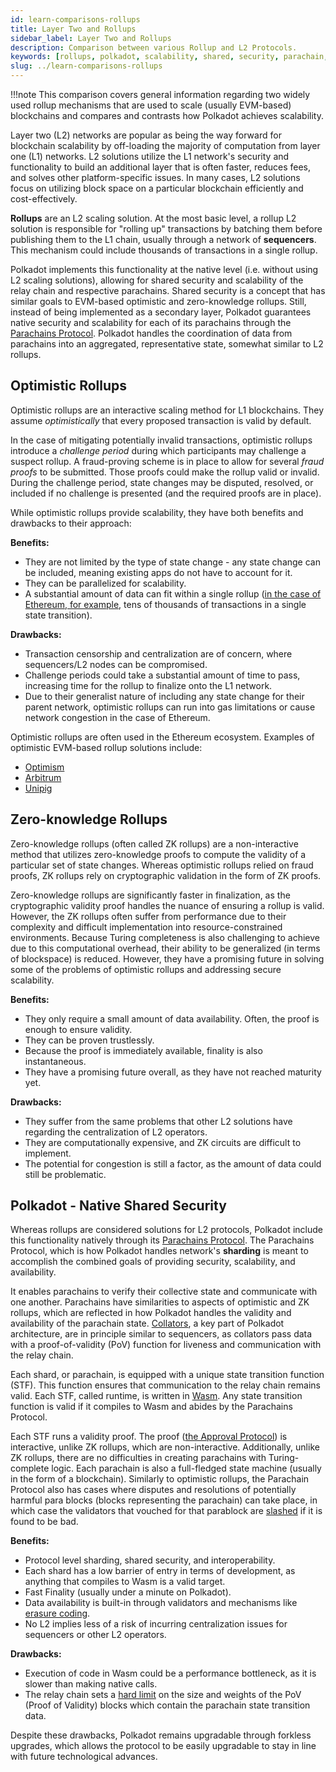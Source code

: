 ```yaml
---
id: learn-comparisons-rollups
title: Layer Two and Rollups
sidebar_label: Layer Two and Rollups
description: Comparison between various Rollup and L2 Protocols.
keywords: [rollups, polkadot, scalability, shared, security, parachain, ethereum]
slug: ../learn-comparisons-rollups
---
```


!!!note
This comparison covers general information regarding two widely used rollup mechanisms that are used
to scale (usually EVM-based) blockchains and compares and contrasts how Polkadot achieves
scalability.



Layer two (L2) networks are popular as being the way forward for blockchain scalability by
off-loading the majority of computation from layer one (L1) networks. L2 solutions utilize the L1
network's security and functionality to build an additional layer that is often faster, reduces
fees, and solves other platform-specific issues. In many cases, L2 solutions focus on utilizing
block space on a particular blockchain efficiently and cost-effectively.

**Rollups** are an L2 scaling solution. At the most basic level, a rollup L2 solution is responsible
for "rolling up" transactions by batching them before publishing them to the L1 chain, usually
through a network of **sequencers**. This mechanism could include thousands of transactions in a
single rollup.

Polkadot implements this functionality at the native level (i.e. without using L2 scaling
solutions), allowing for shared security and scalability of the relay chain and respective
parachains. Shared security is a concept that has similar goals to EVM-based optimistic and
zero-knowledge rollups. Still, instead of being implemented as a secondary layer, Polkadot
guarantees native security and scalability for each of its parachains through the
[Parachains Protocol](./learn-parachains-protocol.md). Polkadot handles the coordination of data
from parachains into an aggregated, representative state, somewhat similar to L2 rollups.

## Optimistic Rollups

Optimistic rollups are an interactive scaling method for L1 blockchains. They assume
_optimistically_ that every proposed transaction is valid by default.

In the case of mitigating potentially invalid transactions, optimistic rollups introduce a
_challenge period_ during which participants may challenge a suspect rollup. A fraud-proving scheme
is in place to allow for several _fraud proofs_ to be submitted. Those proofs could make the rollup
valid or invalid. During the challenge period, state changes may be disputed, resolved, or included
if no challenge is presented (and the required proofs are in place).

While optimistic rollups provide scalability, they have both benefits and drawbacks to their
approach:

**Benefits:**

- They are not limited by the type of state change - any state change can be included, meaning
  existing apps do not have to account for it.
- They can be parallelized for scalability.
- A substantial amount of data can fit within a single rollup
  ([in the case of Ethereum, for example](https://ethereum.org/en/developers/docs/scaling/optimistic-rollups/#scaling-ethereum-with-optimistic-rollups),
  tens of thousands of transactions in a single state transition).

**Drawbacks:**

- Transaction censorship and centralization are of concern, where sequencers/L2 nodes can be
  compromised.
- Challenge periods could take a substantial amount of time to pass, increasing time for the rollup
  to finalize onto the L1 network.
- Due to their generalist nature of including any state change for their parent network, optimistic
  rollups can run into gas limitations or cause network congestion in the case of Ethereum.

Optimistic rollups are often used in the Ethereum ecosystem. Examples of optimistic EVM-based rollup
solutions include:

- [Optimism](https://www.optimism.io/)
- [Arbitrum](https://bridge.arbitrum.io/)
- [Unipig](https://unipig.exchange/welcome)

## Zero-knowledge Rollups

Zero-knowledge rollups (often called ZK rollups) are a non-interactive method that utilizes
zero-knowledge proofs to compute the validity of a particular set of state changes. Whereas
optimistic rollups relied on fraud proofs, ZK rollups rely on cryptographic validation in the form
of ZK proofs.

Zero-knowledge rollups are significantly faster in finalization, as the cryptographic validity proof
handles the nuance of ensuring a rollup is valid. However, the ZK rollups often suffer from
performance due to their complexity and difficult implementation into resource-constrained
environments. Because Turing completeness is also challenging to achieve due to this computational
overhead, their ability to be generalized (in terms of blockspace) is reduced. However, they have a
promising future in solving some of the problems of optimistic rollups and addressing secure
scalability.

**Benefits:**

- They only require a small amount of data availability. Often, the proof is enough to ensure
  validity.
- They can be proven trustlessly.
- Because the proof is immediately available, finality is also instantaneous.
- They have a promising future overall, as they have not reached maturity yet.

**Drawbacks:**

- They suffer from the same problems that other L2 solutions have regarding the centralization of L2
  operators.
- They are computationally expensive, and ZK circuits are difficult to implement.
- The potential for congestion is still a factor, as the amount of data could still be problematic.

## Polkadot - Native Shared Security

Whereas rollups are considered solutions for L2 protocols, Polkadot include this functionality
natively through its [Parachains Protocol](./learn-parachains-protocol.md). The Parachains Protocol,
which is how Polkadot handles network's **sharding** is meant to accomplish the combined goals of
providing security, scalability, and availability.

It enables parachains to verify their collective state and communicate with one another. Parachains
have similarities to aspects of optimistic and ZK rollups, which are reflected in how Polkadot
handles the validity and availability of the parachain state. [Collators](./learn-collator.md), a
key part of Polkadot architecture, are in principle similar to sequencers, as collators pass data
with a proof-of-validity (PoV) function for liveness and communication with the relay chain.

Each shard, or parachain, is equipped with a unique state transition function (STF). This function
ensures that communication to the relay chain remains valid. Each STF, called runtime, is written in
[Wasm](https://wiki.polkadot.network/docs/learn-wasm). Any state transition function is valid if it
compiles to Wasm and abides by the Parachains Protocol.

Each STF runs a validity proof. The proof ([the Approval Protocol](./learn-parachains-protocol.md))
is interactive, unlike ZK rollups, which are non-interactive. Additionally, unlike ZK rollups, there
are no difficulties in creating parachains with Turing-complete logic. Each parachain is also a
full-fledged state machine (usually in the form of a blockchain). Similarly to optimistic rollups,
the Parachain Protocol also has cases where disputes and resolutions of potentially harmful para
blocks (blocks representing the parachain) can take place, in which case the validators that vouched
for that parablock are [slashed](./learn-offenses.md) if it is found to be bad.

**Benefits:**

- Protocol level sharding, shared security, and interoperability.
- Each shard has a low barrier of entry in terms of development, as anything that compiles to Wasm
  is a valid target.
- Fast Finality (usually under a minute on Polkadot).
- Data availability is built-in through validators and mechanisms like
  [erasure coding](./learn-parachains-protocol.md#erasure-codes).
- No L2 implies less of a risk of incurring centralization issues for sequencers or other L2
  operators.

**Drawbacks:**

- Execution of code in Wasm could be a performance bottleneck, as it is slower than making native
  calls.
- The relay chain sets a
  [hard limit](https://paritytech.github.io/polkadot/book/protocol-overview.html?highlight=10#protocol-overview)
  on the size and weights of the PoV (Proof of Validity) blocks which contain the parachain state
  transition data.

Despite these drawbacks, Polkadot remains upgradable through forkless upgrades, which allows the
protocol to be easily upgradable to stay in line with future technological advances.
